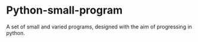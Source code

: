 # Python-small-program
A set of small and varied programs, designed with the aim of progressing in python.
